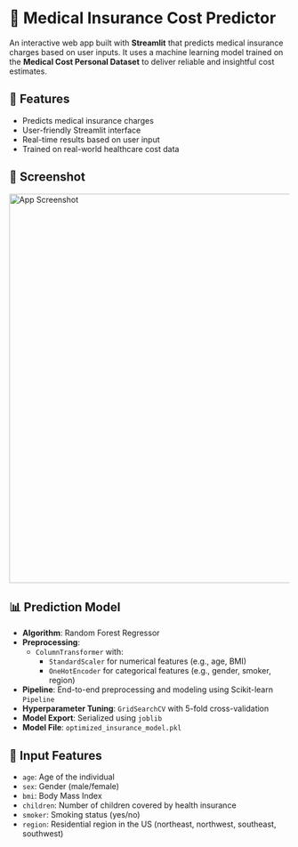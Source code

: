 # 🏥 Medical Insurance Cost Predictor

An interactive web app built with **Streamlit** that predicts medical insurance charges based on user inputs. It uses a machine learning model trained on the **Medical Cost Personal Dataset** to deliver reliable and insightful cost estimates.

## 🚀 Features

- Predicts medical insurance charges
- User-friendly Streamlit interface
- Real-time results based on user input
- Trained on real-world healthcare cost data

## 📸 Screenshot

<img src="assets/screenshot.png" alt="App Screenshot" width="700"/>


## 📊 Prediction Model

- **Algorithm**: Random Forest Regressor  
- **Preprocessing**:  
  - `ColumnTransformer` with:
    - `StandardScaler` for numerical features (e.g., age, BMI)
    - `OneHotEncoder` for categorical features (e.g., gender, smoker, region)
- **Pipeline**: End-to-end preprocessing and modeling using Scikit-learn `Pipeline`
- **Hyperparameter Tuning**: `GridSearchCV` with 5-fold cross-validation
- **Model Export**: Serialized using `joblib`  
- **Model File**: `optimized_insurance_model.pkl`

## 🧠 Input Features

- `age`: Age of the individual
- `sex`: Gender (male/female)
- `bmi`: Body Mass Index
- `children`: Number of children covered by health insurance
- `smoker`: Smoking status (yes/no)
- `region`: Residential region in the US (northeast, northwest, southeast, southwest)
